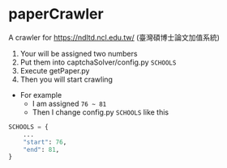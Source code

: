 # paperCrawler
A crawler for https://ndltd.ncl.edu.tw/ (臺灣碩博士論文加值系統)

1. Your will be assigned two numbers
2. Put them into captchaSolver/config.py `SCHOOLS`
3. Execute getPaper.py
4. Then you will start crawling


+ For example
  + I am assigned `76 ~ 81`
  + Then I change config.py `SCHOOLS` like this
```python
SCHOOLS = {
    ...
    "start": 76,
    "end": 81,
}
```
